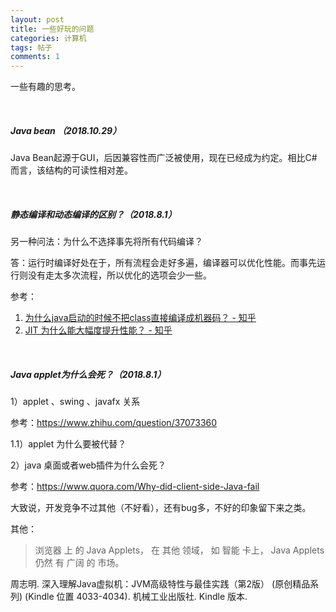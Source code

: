 ```yaml
---
layout: post
title: 一些好玩的问题
categories: 计算机
tags: 帖子
comments: 1
---
```




一些有趣的思考。



<br>

##### Java bean （2018.10.29）

Java Bean起源于GUI，后因兼容性而广泛被使用，现在已经成为约定。相比C#而言，该结构的可读性相对差。



<br>

##### 静态编译和动态编译的区别？（2018.8.1）

另一种问法：为什么不选择事先将所有代码编译？

答：运行时编译好处在于，所有流程会走好多遍，编译器可以优化性能。而事先运行则没有走太多次流程，所以优化的选项会少一些。

参考：

1. [为什么java启动的时候不把class直接编译成机器码？ - 知乎](https://www.zhihu.com/question/264098743)
2. [JIT 为什么能大幅度提升性能？ - 知乎](https://www.zhihu.com/question/19672491)

<br>

##### **Java applet为什么会死？（2018.8.1）**

1）applet 、swing 、javafx 关系

参考：https://www.zhihu.com/question/37073360

1.1）applet 为什么要被代替？



2）java 桌面或者web插件为什么会死？

参考：https://www.quora.com/Why-did-client-side-Java-fail

大致说，开发竞争不过其他（不好看），还有bug多，不好的印象留下来之类。



其他：

> 浏览器 上 的 Java Applets， 在 其他 领域， 如 智能 卡上， Java Applets 仍然 有 广阔 的 市场。
>

周志明. 深入理解Java虚拟机：JVM高级特性与最佳实践（第2版） (原创精品系列) (Kindle 位置 4033-4034). 机械工业出版社. Kindle 版本. 

